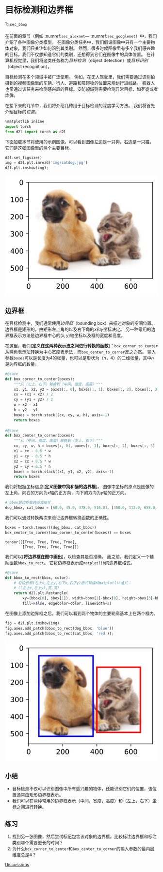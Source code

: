# 目标检测和边界框
:label:`sec_bbox`

在前面的章节（例如 :numref:`sec_alexnet`— :numref:`sec_googlenet`）中，我们介绍了各种图像分类模型。
在图像分类任务中，我们假设图像中只有一个主要物体对象，我们只关注如何识别其类别。
然而，很多时候图像里有多个我们感兴趣的目标，我们不仅想知道它们的类别，还想得到它们在图像中的具体位置。
在计算机视觉里，我们将这类任务称为*目标检测*（object detection）或*目标识别*（object recognition）。

目标检测在多个领域中被广泛使用。
例如，在无人驾驶里，我们需要通过识别拍摄到的视频图像里的车辆、行人、道路和障碍物的位置来规划行进线路。
机器人也常通过该任务来检测感兴趣的目标。安防领域则需要检测异常目标，如歹徒或者炸弹。

在接下来的几节中，我们将介绍几种用于目标检测的深度学习方法。
我们将首先介绍目标的*位置*。



```python
%matplotlib inline
import torch
from d2l import torch as d2l
```

下面加载本节将使用的示例图像。可以看到图像左边是一只狗，右边是一只猫。
它们是这张图像里的两个主要目标。



```python
d2l.set_figsize()
img = d2l.plt.imread('img/catdog.jpg')
d2l.plt.imshow(img);
```


    
![svg](bounding-box_files/bounding-box_3_0.svg)
    


## 边界框

在目标检测中，我们通常使用*边界框*（bounding box）来描述对象的空间位置。
边界框是矩形的，由矩形左上角的以及右下角的$x$和$y$坐标决定。
另一种常用的边界框表示方法是边界框中心的$(x, y)$轴坐标以及框的宽度和高度。

在这里，我们[**定义在这两种表示法之间进行转换的函数**]：`box_corner_to_center`从两角表示法转换为中心宽度表示法，而`box_center_to_corner`反之亦然。
输入参数`boxes`可以是长度为4的张量，也可以是形状为（$n$，4）的二维张量，其中$n$是边界框的数量。



```python
#@save
def box_corner_to_center(boxes):
    """从（左上，右下）转换到（中间，宽度，高度）"""
    x1, y1, x2, y2 = boxes[:, 0], boxes[:, 1], boxes[:, 2], boxes[:, 3]
    cx = (x1 + x2) / 2
    cy = (y1 + y2) / 2
    w = x2 - x1
    h = y2 - y1
    boxes = torch.stack((cx, cy, w, h), axis=-1)
    return boxes

#@save
def box_center_to_corner(boxes):
    """从（中间，宽度，高度）转换到（左上，右下）"""
    cx, cy, w, h = boxes[:, 0], boxes[:, 1], boxes[:, 2], boxes[:, 3]
    x1 = cx - 0.5 * w
    y1 = cy - 0.5 * h
    x2 = cx + 0.5 * w
    y2 = cy + 0.5 * h
    boxes = torch.stack((x1, y1, x2, y2), axis=-1)
    return boxes
```

我们将根据坐标信息[**定义图像中狗和猫的边界框**]。
图像中坐标的原点是图像的左上角，向右的方向为$x$轴的正方向，向下的方向为$y$轴的正方向。



```python
# bbox是边界框的英文缩写
dog_bbox, cat_bbox = [60.0, 45.0, 378.0, 516.0], [400.0, 112.0, 655.0, 493.0]
```

我们可以通过转换两次来验证边界框转换函数的正确性。



```python
boxes = torch.tensor((dog_bbox, cat_bbox))
box_center_to_corner(box_corner_to_center(boxes)) == boxes
```




    tensor([[True, True, True, True],
            [True, True, True, True]])



我们可以[**将边界框在图中画出**]，以检查其是否准确。
画之前，我们定义一个辅助函数`bbox_to_rect`。
它将边界框表示成`matplotlib`的边界框格式。



```python
#@save
def bbox_to_rect(bbox, color):
    # 将边界框(左上x,左上y,右下x,右下y)格式转换成matplotlib格式：
    # ((左上x,左上y),宽,高)
    return d2l.plt.Rectangle(
        xy=(bbox[0], bbox[1]), width=bbox[2]-bbox[0], height=bbox[3]-bbox[1],
        fill=False, edgecolor=color, linewidth=2)
```

在图像上添加边界框之后，我们可以看到两个物体的主要轮廓基本上在两个框内。



```python
fig = d2l.plt.imshow(img)
fig.axes.add_patch(bbox_to_rect(dog_bbox, 'blue'))
fig.axes.add_patch(bbox_to_rect(cat_bbox, 'red'));
```


    
![svg](bounding-box_files/bounding-box_13_0.svg)
    


## 小结

* 目标检测不仅可以识别图像中所有感兴趣的物体，还能识别它们的位置，该位置通常由矩形边界框表示。
* 我们可以在两种常用的边界框表示（中间，宽度，高度）和（左上，右下）坐标之间进行转换。

## 练习

1. 找到另一张图像，然后尝试标记包含该对象的边界框。比较标注边界框和标注类别哪个需要更长的时间？
1. 为什么`box_corner_to_center`和`box_center_to_corner`的输入参数的最内层维度总是4？


[Discussions](https://discuss.d2l.ai/t/2944)

